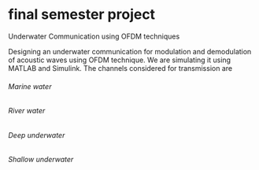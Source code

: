 # final semester project
Underwater Communication using OFDM techniques

Designing an underwater communication for modulation and demodulation of acoustic waves using OFDM technique. We are simulating it using MATLAB and Simulink. The channels considered for transmission are
###### Marine water
###### River water
###### Deep underwater
###### Shallow underwater
